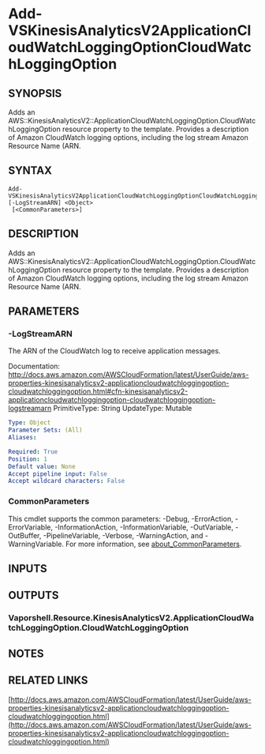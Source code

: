 # Add-VSKinesisAnalyticsV2ApplicationCloudWatchLoggingOptionCloudWatchLoggingOption

## SYNOPSIS
Adds an AWS::KinesisAnalyticsV2::ApplicationCloudWatchLoggingOption.CloudWatchLoggingOption resource property to the template.
Provides a description of Amazon CloudWatch logging options, including the log stream Amazon Resource Name (ARN.

## SYNTAX

```
Add-VSKinesisAnalyticsV2ApplicationCloudWatchLoggingOptionCloudWatchLoggingOption [-LogStreamARN] <Object>
 [<CommonParameters>]
```

## DESCRIPTION
Adds an AWS::KinesisAnalyticsV2::ApplicationCloudWatchLoggingOption.CloudWatchLoggingOption resource property to the template.
Provides a description of Amazon CloudWatch logging options, including the log stream Amazon Resource Name (ARN.

## PARAMETERS

### -LogStreamARN
The ARN of the CloudWatch log to receive application messages.

Documentation: http://docs.aws.amazon.com/AWSCloudFormation/latest/UserGuide/aws-properties-kinesisanalyticsv2-applicationcloudwatchloggingoption-cloudwatchloggingoption.html#cfn-kinesisanalyticsv2-applicationcloudwatchloggingoption-cloudwatchloggingoption-logstreamarn
PrimitiveType: String
UpdateType: Mutable

```yaml
Type: Object
Parameter Sets: (All)
Aliases:

Required: True
Position: 1
Default value: None
Accept pipeline input: False
Accept wildcard characters: False
```

### CommonParameters
This cmdlet supports the common parameters: -Debug, -ErrorAction, -ErrorVariable, -InformationAction, -InformationVariable, -OutVariable, -OutBuffer, -PipelineVariable, -Verbose, -WarningAction, and -WarningVariable. For more information, see [about_CommonParameters](http://go.microsoft.com/fwlink/?LinkID=113216).

## INPUTS

## OUTPUTS

### Vaporshell.Resource.KinesisAnalyticsV2.ApplicationCloudWatchLoggingOption.CloudWatchLoggingOption
## NOTES

## RELATED LINKS

[http://docs.aws.amazon.com/AWSCloudFormation/latest/UserGuide/aws-properties-kinesisanalyticsv2-applicationcloudwatchloggingoption-cloudwatchloggingoption.html](http://docs.aws.amazon.com/AWSCloudFormation/latest/UserGuide/aws-properties-kinesisanalyticsv2-applicationcloudwatchloggingoption-cloudwatchloggingoption.html)

